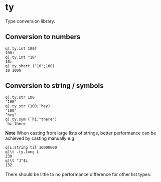 # ty

Type conversion library.

## Conversion to numbers
    q).ty.int 100f
    100i
    q).ty.int "10"
    10i
    q).ty.short ("10";100)
    10 100h

## Conversion to string / symbols
    q).ty.str 100
    "100"
    q).ty.str (100;`hey)
    "100"
    "hey"
    q).ty.sym (`hi;"there")
    `hi`there
    
**Note** When casting from large lists of strings, better performance can be achieved by casting manually e.g.

	q)L:string til 10000000
	q)\t .ty.long L
	239
	q)\t "J"$L
	132

There should be little to no performance difference for other list types.
	